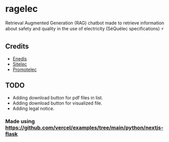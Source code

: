 # ragelec

Retrieval Augmented Generation (RAG) chatbot made to retrieve information about safety and quality in the use of
electricity (SéQuélec specifications) ⚡️

## Credits

- [Enedis](https://www.enedis.fr/documents)
- [Sitelec](https://sitelec.org/edf/sequelec/sequelec.htm)
- [Promotelec](https://www.promotelec.com/professionnels/fiche/les-fiches-sequelec-une-documentation-indispensable-pour-les-electriciens/)

## TODO

- Adding download button for pdf files in list.
- Adding download button for visualized file.
- Adding legal notice.

### Made using https://github.com/vercel/examples/tree/main/python/nextjs-flask
